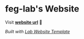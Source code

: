 
# feg-lab's Website

Visit **[website url](#)** 🚀

_Built with [Lab Website Template](https://greene-lab.gitbook.io/lab-website-template-docs)_
